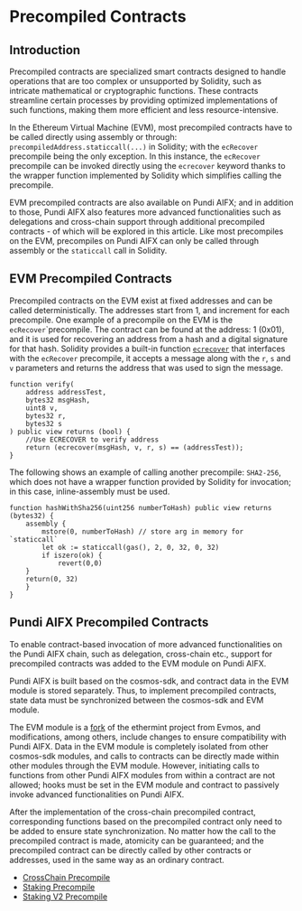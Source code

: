 # Precompiled Contracts

## Introduction

Precompiled contracts are specialized smart contracts designed to handle operations that are too complex or unsupported by Solidity, such as intricate mathematical or cryptographic functions. These contracts streamline certain processes by providing optimized implementations of such functions, making them more efficient and less resource-intensive.

In the Ethereum Virtual Machine (EVM), most precompiled contracts have to be called directly using assembly or through: `precompiledAddress.staticcall(...)` in Solidity; with the `ecRecover` precompile being the only exception. In this instance, the `ecRecover` precompile can be invoked directly using the `ecrecover` keyword thanks to the wrapper function implemented by Solidity which simplifies calling the precompile.

EVM precompiled contracts are also available on Pundi AIFX; and in addition to those, Pundi AIFX also features more advanced functionalities such as delegations and cross-chain support through additional precompiled contracts - of which will be explored in this article. Like most precompiles on the EVM, precompiles on Pundi AIFX can only be called through assembly or the `staticcall` call in Solidity.

## EVM Precompiled Contracts

Precompiled contracts on the EVM exist at fixed addresses and can be called deterministically. The addresses start from 1, and increment for each precompile. One example of a precompile on the EVM is the `ecRecover`\`precompile. The contract can be found at the address: 1 (0x01), and it is used for recovering an address from a hash and a digital signature for that hash. Solidity provides a built-in function [`ecrecover`](https://docs.soliditylang.org/en/latest/units-and-global-variables.html#mathematical-and-cryptographic-functions) that interfaces with the `ecRecover` precompile, it accepts a message along with the `r`, `s` and `v` parameters and returns the address that was used to sign the message.

```solidity
function verify(
    address addressTest, 
    bytes32 msgHash,
    uint8 v,
    bytes32 r,
    bytes32 s
) public view returns (bool) {
    //Use ECRECOVER to verify address
    return (ecrecover(msgHash, v, r, s) == (addressTest));
}

```

The following shows an example of calling another precompile: `SHA2-256`, which does not have a wrapper function provided by Solidity for invocation; in this case, inline-assembly must be used.

```solidity
function hashWithSha256(uint256 numberToHash) public view returns (bytes32) {
    assembly {
        mstore(0, numberToHash) // store arg in memory for `staticcall`
        let ok := staticcall(gas(), 2, 0, 32, 0, 32)
        if iszero(ok) {
            revert(0,0)
	}
	return(0, 32)
    }
}
```

## Pundi AIFX Precompiled Contracts

To enable contract-based invocation of more advanced functionalities on the Pundi AIFX chain, such as delegation, cross-chain etc., support for precompiled contracts was added to the EVM module on Pundi AIFX.

Pundi AIFX is built based on the cosmos-sdk, and contract data in the EVM module is stored separately. Thus, to implement precompiled contracts, state data must be synchronized between the cosmos-sdk and EVM module.

The EVM module is a [fork](https://github.com/functionx/ethermint) of the ethermint project from Evmos, and modifications, among others, include changes to ensure compatibility with Pundi AIFX. Data in the EVM module is completely isolated from other cosmos-sdk modules, and calls to contracts can be directly made within other modules through the EVM module. However, initiating calls to functions from other Pundi AIFX modules from within a contract are not allowed; hooks must be set in the EVM module and contract to passively invoke advanced functionalities on Pundi AIFX.

After the implementation of the cross-chain precompiled contract, corresponding functions based on the precompiled contract only need to be added to ensure state synchronization. No matter how the call to the precompiled contract is made, atomicity can be guaranteed; and the precompiled contract can be directly called by other contracts or addresses, used in the same way as an ordinary contract.

* [CrossChain Precompile](cross-chain.md)
* [Staking Precompile](staking.md)
* [Staking V2 Precompile](staking-v2.md)
